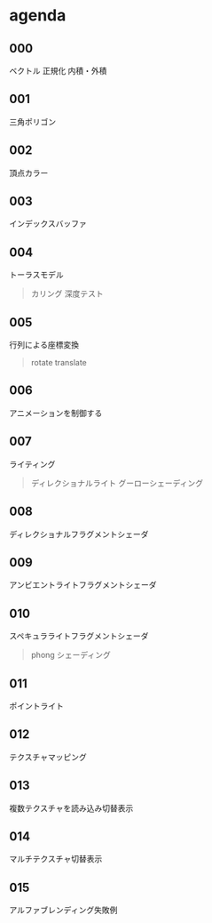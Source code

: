 # agenda

## 000

ベクトル
正規化
内積・外積


## 001

三角ポリゴン


## 002

頂点カラー


## 003

インデックスバッファ


## 004

トーラスモデル
> カリング
> 深度テスト


## 005

行列による座標変換
> rotate
> translate


## 006

アニメーションを制御する


## 007

ライティング
> ディレクショナルライト
> グーローシェーディング


## 008

ディレクショナルフラグメントシェーダ


## 009

アンビエントライトフラグメントシェーダ


## 010

スペキュラライトフラグメントシェーダ
> phong シェーディング


## 011

ポイントライト


## 012

テクスチャマッピング


## 013

複数テクスチャを読み込み切替表示


## 014

マルチテクスチャ切替表示


## 015

アルファブレンディング失敗例







